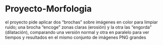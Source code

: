 # Proyecto-Morfologia
 el proyecto pide aplicar dos “brochas” sobre imágenes en color para limpiar ruido; una brocha “encoge” zonas claras (erosión) y la otra las “engorda” (dilatación), comparando una versión normal y otra en paralelo para ver tiempos y resultados en el mismo conjunto de imágenes PNG grandes
